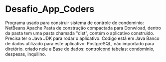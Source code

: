# Desafio_App_Coders
Programa usado para construir sistema de controle de condominio: NetBeans Apache
Pasta de construção compactada para Donwload, dentro da pasta tem uma pasta chamada "dist", contém o aplicativo construido.
Precisa ter o Java JDK para rodar o aplicativo.
Codigo está em Java
Banco de dados utilizado para este aplicativo: PostgreSQL, não importado para diretório.
criado nele  a Base de dados: controlcond
tabelas: condominio, despesas, inquilino.
